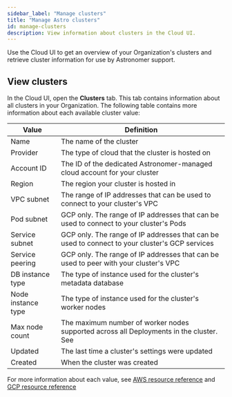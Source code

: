 ```yaml
---
sidebar_label: "Manage clusters"
title: "Manage Astro clusters"
id: manage-clusters
description: View information about clusters in the Cloud UI.
---
```


Use the Cloud UI to get an overview of your Organization's clusters and retrieve cluster information for use by Astronomer support.

## View clusters

In the Cloud UI, open the **Clusters** tab. This tab contains information about all clusters in your Organization. The following table contains more information about each available cluster value:

| Value              | Definition                                                                                     |
| ------------------ | ---------------------------------------------------------------------------------------------- |
| Name               | The name of the cluster                                                                        |
| Provider           | The type of cloud that the cluster is hosted on                                                |
| Account ID         | The ID of the dedicated Astronomer-managed cloud account for your cluster                      |
| Region             | The region your cluster is hosted in                                                           |
| VPC subnet         | The range of IP addresses that can be used to connect to your cluster's VPC                    |
| Pod subnet         | GCP only. The range of IP addresses that can be used to connect to your cluster's Pods         |
| Service subnet     | GCP only. The range of IP addresses that can be used to connect to your cluster's GCP services |
| Service peering    | GCP only. The range of IP addresses that can be used to peer with your cluster's VPC           |
| DB instance type   | The type of instance used for the cluster's metadata database                                  |
| Node instance type | The type of instance used for the cluster's worker nodes                                       |
| Max node count     | The maximum number of worker nodes supported across all Deployments in the cluster. See              |
| Updated            | The last time a cluster's settings were updated                                                |
| Created            | When the cluster was created                                                                   |

For more information about each value, see [AWS resource reference](https://docs.astronomer.io/astro/resource-reference-aws) and [GCP resource reference](https://docs.astronomer.io/astro/resource-reference-gcp)
